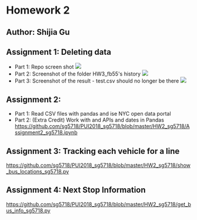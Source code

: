 # Homework 2
## Author: Shijia Gu

## Assignment 1: Deleting data
- Part 1: Repo screen shot
![](https://github.com/sg5718/PUI2018_sg5718/blob/master/HW2_sg5718/Hello%20World！.png)
- Part 2: Screenshot of the folder HW3_fb55's history
![](https://github.com/sg5718/PUI2018_sg5718/blob/master/HW2_sg5718/Folder%20History.png)
- Part 3: Screenshot of the result - test.csv should no longer be there
![](https://github.com/sg5718/PUI2018_sg5718/blob/master/HW2_sg5718/Folder%20History%20after%20Deletion.png)

## Assignment 2: 
- Part 1: Read CSV files with pandas and ise NYC open data portal
- Part 2: (Extra Credit) Work with and APIs and dates in Pandas
https://github.com/sg5718/PUI2018_sg5718/blob/master/HW2_sg5718/Assignment2_sg5718.ipynb

## Assignment 3: Tracking each vehicle for a line
https://github.com/sg5718/PUI2018_sg5718/blob/master/HW2_sg5718/show_bus_locations_sg5718.py

## Assignment 4: Next Stop Information
https://github.com/sg5718/PUI2018_sg5718/blob/master/HW2_sg5718/get_bus_info_sg5718.py


